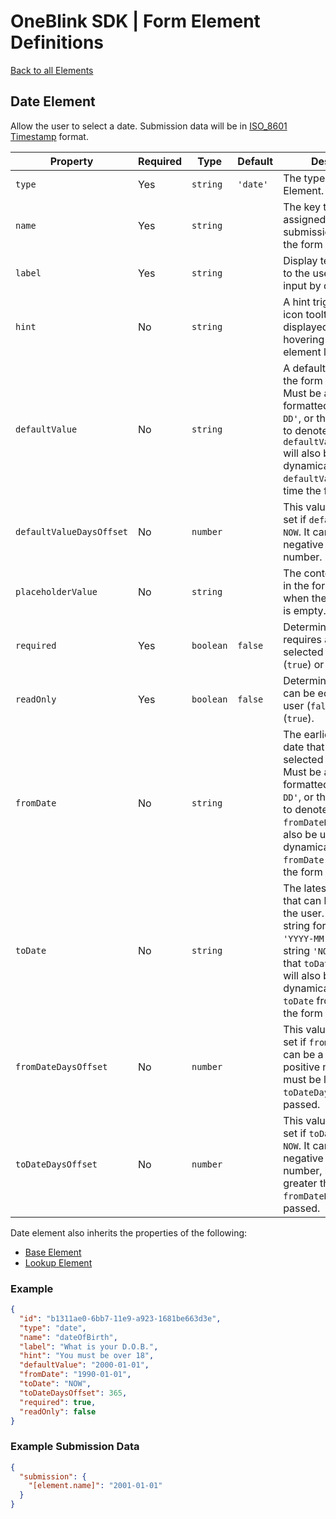 # OneBlink SDK | Form Element Definitions

[Back to all Elements](./README.md)

## Date Element

Allow the user to select a date. Submission data will be in [ISO_8601 Timestamp](https://en.wikipedia.org/wiki/ISO_8601) format.

| Property                 | Required | Type      | Default  | Description                                                                                                                                                                                                                                                   |
| ------------------------ | -------- | --------- | -------- | ------------------------------------------------------------------------------------------------------------------------------------------------------------------------------------------------------------------------------------------------------------- |
| `type`                   | Yes      | `string`  | `'date'` | The type of Form Element.                                                                                                                                                                                                                                     |
| `name`                   | Yes      | `string`  |          | The key that will be assigned a value in the submission data when the form is submitted.                                                                                                                                                                      |
| `label`                  | Yes      | `string`  |          | Display text presented to the user above the input by default.                                                                                                                                                                                                |
| `hint`                   | No       | `string`  |          | A hint triggered by an icon tooltip to be displayed when hovering beside the element label.                                                                                                                                                                   |
| `defaultValue`           | No       | `string`  |          | A default value when the form is opened. Must be a string formatted as `'YYYY-MM-DD'`, or the string `'NOW'` to denote that `defaultValueDaysOffset` will also be used to dynamically offset the `defaultValue` from the time the form is loaded.             |
| `defaultValueDaysOffset` | No       | `number`  |          | This value can only be set if `defaultValue` is `NOW`. It can be a negative or positive number.                                                                                                                                                               |
| `placeholderValue`       | No       | `string`  |          | The content to appear in the form control when the form control is empty.                                                                                                                                                                                     |
| `required`               | Yes      | `boolean` | `false`  | Determine if this input requires a date selected by the user (`true`) or not (`false`).                                                                                                                                                                       |
| `readOnly`               | Yes      | `boolean` | `false`  | Determine if this input can be edited by the user (`false`) or not (`true`).                                                                                                                                                                                  |
| `fromDate`               | No       | `string`  |          | The earliest possible date that can be selected by the user. Must be a string formatted as `'YYYY-MM-DD'`, or the string `'NOW'` to denote that `fromDateDaysOffset` will also be used to dynamically offset the `fromDate` from the time the form is loaded. |
| `toDate`                 | No       | `string`  |          | The latest possible date that can be selected by the user. Must be a string formatted as `'YYYY-MM-DD'`, or the string `'NOW'` to denote that `toDateDaysOffset` will also be used to dynamically offset the `toDate` from the time the form is loaded.       |
| `fromDateDaysOffset`     | No       | `number`  |          | This value can only be set if `fromDate` is `NOW`. It can be a negative or positive number, but must be less than `toDateDaysOffset` if passed.                                                                                                               |
| `toDateDaysOffset`       | No       | `number`  |          | This value can only be set if `toDate` is set to `NOW`. It can be a negative or positive number, but must be greater than `fromDateDaysOffset` if passed.                                                                                                     |

Date element also inherits the properties of the following:

- [Base Element](./base-element.md)
- [Lookup Element](./lookup-element.md)

### Example

```JSON
{
  "id": "b1311ae0-6bb7-11e9-a923-1681be663d3e",
  "type": "date",
  "name": "dateOfBirth",
  "label": "What is your D.O.B.",
  "hint": "You must be over 18",
  "defaultValue": "2000-01-01",
  "fromDate": "1990-01-01",
  "toDate": "NOW",
  "toDateDaysOffset": 365,
  "required": true,
  "readOnly": false
}
```

### Example Submission Data

```json
{
  "submission": {
    "[element.name]": "2001-01-01"
  }
}
```
